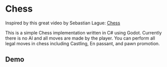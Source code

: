 # Chess

Inspired by this great video by Sebastian Lague: [Chess](https://youtu.be/U4ogK0MIzqk?si=Pjz7rdfr13wChIG9)

This is a simple Chess implementation written in C# using Godot. Currently there is no AI and all moves are made by the player.
You can perform all legal moves in chess including Castling, En passant, and pawn promotion.

## Demo
